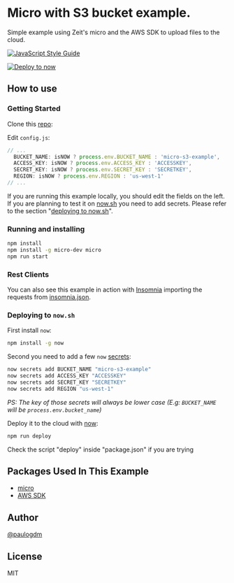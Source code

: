 # Micro with S3 bucket example.

Simple example using Zeit's micro and the AWS SDK to upload files to the cloud.

[![JavaScript Style Guide](https://cdn.rawgit.com/standard/standard/master/badge.svg)](https://github.com/standard/standard)

[![Deploy to now](https://deploy.now.sh/static/button.svg)](https://deploy.now.sh/?repo=https://github.com/paulogdm/micro-s3-example)

## How to use

### Getting Started

Clone this [repo](https://github.com/paulogdm/micro-s3-example):

Edit `config.js`:

```javascript
// ...
  BUCKET_NAME: isNOW ? process.env.BUCKET_NAME : 'micro-s3-example',
  ACCESS_KEY: isNOW ? process.env.ACCESS_KEY : 'ACCESSKEY',
  SECRET_KEY: isNOW ? process.env.SECRET_KEY : 'SECRETKEY',
  REGION: isNOW ? process.env.REGION : 'us-west-1'
// ...
```

If you are running this example locally, you should edit the fields on the left. If you are planning to test it on [now.sh](https://now.sh) you need to add secrets. Please refer to the section "[deploying to now.sh](https://github.com/paulogdm/micro-s3-example#deploying-to-nowsh)".

### Running and installing

```bash
npm install
npm install -g micro-dev micro
npm run start
```

### Rest Clients

You can also see this example in action with [Insomnia](https://insomnia.rest/) importing the requests from [insomnia.json](insomnia.json).

### Deploying to `now.sh`

First install `now`:

```bash
npm install -g now
```

Second you need to add a few `now` [secrets](https://zeit.co/docs/getting-started/secrets):

```bash
now secrets add BUCKET_NAME "micro-s3-example"
now secrets add ACCESS_KEY "ACCESSKEY"
now secrets add SECRET_KEY "SECRETKEY"
now secrets add REGION "us-west-1"
```

*PS: The key of those secrets will always be lower case (E.g: `BUCKET_NAME` will be `process.env.bucket_name`)*

Deploy it to the cloud with [now](https://zeit.co/now):

```bash
npm run deploy
```
Check the script "deploy" inside "package.json" if you are trying 

## Packages Used In This Example

 * [micro](https://github.com/zeit/micro)
 * [AWS SDK](https://github.com/aws/aws-sdk-js)

## Author

[@paulogdm](https://github.com/paulogdm)

## License

MIT
